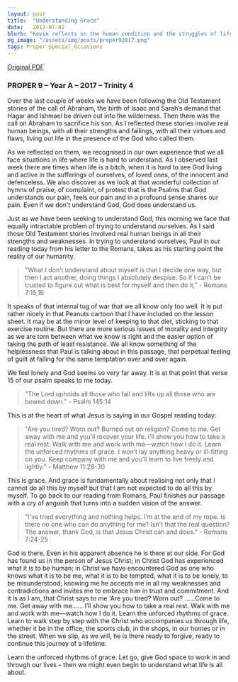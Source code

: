 ```yaml
---
layout: post
title:  "Understanding Grace"
date:   2017-07-02
blurb: "Kevin reflects on the human condition and the struggles of life, drawing from the Old Testament and the teachings of Paul. He emphasizes the concept of grace, the internal tug of war we face, and the comfort found in Jesus' invitation to learn the 'unforced rhythms of grace'. The sermon reassures us that in our weaknesses and contradictions, we are understood and accepted by God."
og_image: "/assets/img/posts/proper92017.png"
tags: Proper Special_Occasions
---
```

[Original PDF](/assets/pdf/proper92017.pdf)    
### PROPER 9 – Year A – 2017 – Trinity 4

Over the last couple of weeks we have been following the Old Testament stories of the call of Abraham, the birth of Isaac and Sarah’s demand that Hagar and Ishmael be driven out into the wilderness. Then there was the call on Abraham to sacrifice his son. As I reflected these stories involve real human beings, with all their strengths and failings, with all their virtues and flaws, living out life in the presence of the God who called them.

As we reflected on them, we recognised in our own experience that we all face situations in life where life is hard to understand. As I observed last week there are times when life is a bitch, when it is hard to see God living and active in the sufferings of ourselves, of loved ones, of the innocent and defenceless. We also discover as we look at that wonderful collection of hymns of praise, of complaint, of protest that is the Psalms that God understands our pain, feels our pain and in a profound sense shares our pain. Even if we don’t understand God, God does understand us.

Just as we have been seeking to understand God, this morning we face that equally intractable problem of trying to understand ourselves. As I said those Old Testament stories involved real human beings in all their strengths and weaknesses. In trying to understand ourselves, Paul in our reading today from his letter to the Romans, takes as his starting point the reality of our humanity.

> "What I don’t understand about myself is that I decide one way, but then I act another, doing things I absolutely despise. So if I can’t be trusted to figure out what is best for myself and then do it," - Romans 7:15,16

It speaks of that internal tug of war that we all know only too well. It is put rather nicely in that Peanuts cartoon that I have included on the lesson sheet. It may be at the minor level of keeping to that diet, sticking to that exercise routine. But there are more serious issues of morality and integrity as we are torn between what we know is right and the easier option of taking the path of least resistance. We all know something of the helplessness that Paul is talking about in this passage, that perpetual feeling of guilt at falling for the same temptation over and over again.

We feel lonely and God seems so very far away. It is at that point that verse 15 of our psalm speaks to me today.

> "The Lord upholds all those who fall and lifts up all those who are bowed down." - Psalm 145:14

This is at the heart of what Jesus is saying in our Gospel reading today:

> "Are you tired? Worn out? Burned out on religion? Come to me. Get away with me and you’ll recover your life. I’ll show you how to take a real rest. Walk with me and work with me—watch how I do it. Learn the unforced rhythms of grace. I won’t lay anything heavy or ill-fitting on you. Keep company with me and you’ll learn to live freely and lightly." - Matthew 11:28-30

This is grace. And grace is fundamentally about realising not only that I cannot do all this by myself but that I am not expected to do all this by myself. To go back to our reading from Romans, Paul finishes our passage with a cry of anguish that turns into a sudden vision of the answer.

> "I’ve tried everything and nothing helps. I’m at the end of my rope. Is there no one who can do anything for me? Isn’t that the real question? The answer, thank God, is that Jesus Christ can and does." - Romans 7:24-25

God is there. Even in his apparent absence he is there at our side. For God has found us in the person of Jesus Christ; in Christ God has experienced what it is to be human; in Christ we have encountered God as one who knows what it is to be me, what it is to be tempted, what it is to be lonely, to be misunderstood; knowing me he accepts me in all my weaknesses and contradictions and invites me to embrace him in trust and commitment. And it is as I am, that Christ says to me 'Are you tired? Worn out? ……Come to me. Get away with me…... I’ll show you how to take a real rest. Walk with me and work with me—watch how I do it. Learn the unforced rhythms of grace. Learn to walk step by step with the Christ who accompanies us through life, whether it be in the office, the sports club, in the shops, in our homes or in the street. When we slip, as we will, he is there ready to forgive, ready to continue this journey of a lifetime.

Learn the unforced rhythms of grace. Let go, give God space to work in and through our lives – then we might even begin to understand what life is all about.
